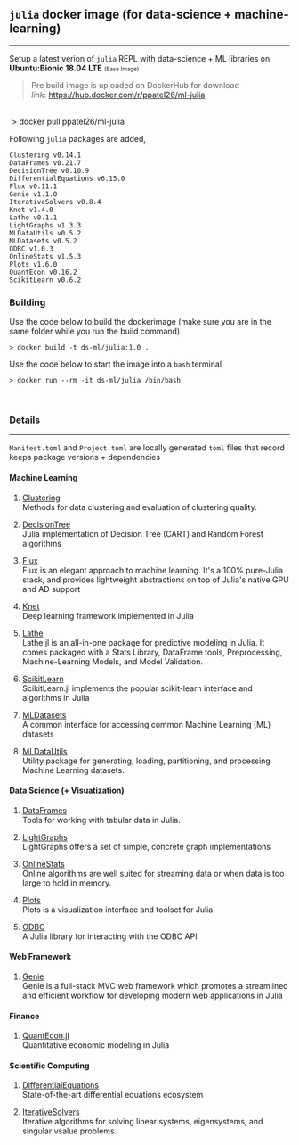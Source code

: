 ## `julia` docker image (for data-science + machine-learning)
***

Setup a latest verion of `julia` REPL with data-science + ML libraries on **Ubuntu:Bionic 18.04 LTE** <font size="1">(Base Image)</font>

> Pre build image is uploaded on DockerHub for download <br>
*link*: https://hub.docker.com/r/ppatel26/ml-julia <br>
<br>
`> docker pull ppatel26/ml-julia`

<br>

Following `julia` packages are added,

```
Clustering v0.14.1
DataFrames v0.21.7
DecisionTree v0.10.9
DifferentialEquations v6.15.0
Flux v0.11.1
Genie v1.1.0
IterativeSolvers v0.8.4
Knet v1.4.0
Lathe v0.1.1
LightGraphs v1.3.3
MLDataUtils v0.5.2
MLDatasets v0.5.2
ODBC v1.0.3
OnlineStats v1.5.3
Plots v1.6.0
QuantEcon v0.16.2
ScikitLearn v0.6.2
```

### Building 

Use the code below to build the dockerimage (make sure you are in the same folder while you run the build command)

`> docker build -t ds-ml/julia:1.0 .`

Use the code below to start the image into a `bash` terminal

`> docker run --rm -it ds-ml/julia /bin/bash`

<br>

### Details 
***

`Manifest.toml` and `Project.toml` are locally generated `toml` files that record keeps package versions + dependencies 


#### Machine Learning 
1. [Clustering](https://github.com/JuliaStats/Clustering.jl)<br>
Methods for data clustering and evaluation of clustering quality.

2. [DecisionTree](https://github.com/bensadeghi/DecisionTree.jl)<br>
Julia implementation of Decision Tree (CART) and Random Forest algorithms

3. [Flux](https://github.com/FluxML/Flux.jl)<br>
Flux is an elegant approach to machine learning. It's a 100% pure-Julia stack, and provides lightweight abstractions on top of Julia's native GPU and AD support

4. [Knet](https://github.com/denizyuret/Knet.jl)<br>
Deep learning framework implemented in Julia

5. [Lathe](https://github.com/emmettgb/Lathe.jl)<br>
Lathe.jl is an all-in-one package for predictive modeling in Julia. It comes packaged with a Stats Library, DataFrame tools, Preprocessing, Machine-Learning Models, and Model Validation.

6. [ScikitLearn](https://github.com/cstjean/ScikitLearn.jl)<br>
ScikitLearn.jl implements the popular scikit-learn interface and algorithms in Julia

7. [MLDatasets](https://github.com/JuliaML/MLDatasets.jl)<br>
A common interface for accessing common Machine Learning (ML) datasets

8. [MLDataUtils](https://github.com/JuliaML/MLDataUtils.jl)<br>
Utility package for generating, loading, partitioning, and processing Machine Learning datasets.

#### Data Science (+ Visuatization)

1. [DataFrames](https://juliadata.github.io/DataFrames.jl/stable/)<br>
Tools for working with tabular data in Julia.

2. [LightGraphs](https://github.com/JuliaGraphs/LightGraphs.jl)<br>
LightGraphs offers a set of simple, concrete graph implementations

3. [OnlineStats](https://github.com/joshday/OnlineStats.jl)<br>
Online algorithms are well suited for streaming data or when data is too large to hold in memory.

4. [Plots](https://github.com/JuliaPlots/Plots.jl)<br>
Plots is a visualization interface and toolset for Julia

5. [ODBC](https://github.com/JuliaDatabases/ODBC.jl)<br>
A Julia library for interacting with the ODBC API

#### Web Framework
1. [Genie](https://genieframework.com/)<br>
Genie is a full-stack MVC web framework which promotes a streamlined and efficient workflow for developing modern web applications in Julia

#### Finance 
1. [QuantEcon.jl](https://github.com/QuantEcon/QuantEcon.jl) <br>
Quantitative economic modeling in Julia

#### Scientific Computing
1. [DifferentialEquations](https://sciml.ai/) <br>
State-of-the-art differential equations ecosystem

2. [IterativeSolvers](https://github.com/JuliaMath/IterativeSolvers.jl) <br>
Iterative algorithms for solving linear systems, eigensystems, and singular vsalue problems.